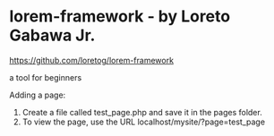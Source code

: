 lorem-framework - by Loreto Gabawa Jr.
===============

https://github.com/loretog/lorem-framework

a tool for beginners

Adding a page:

1. Create a file called test_page.php and save it in the pages folder.
2. To view the page, use the URL localhost/mysite/?page=test_page